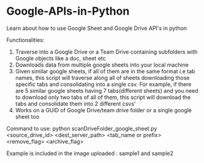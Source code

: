# Google-APIs-in-Python
Learn about how to use Google Sheet and Google Drive API's in python

Functionalities:
1. Traverse into a Google Drive or a Team Drive containing subfolders with Google objects like a doc, sheet etc
2. Downloads data from multiple google sheets into your local machine
3. Given similar google sheets, if all of them are in the same format i.e tab names, this script will traverse along all of sheets downloading those specific tabs and consolidating into a single csv.
For example, if there are 5 similar google sheets having 7 tabs(different sheets) and you need to download only two tabs of all of them, this script will download the tabs and consolidate them into 2 different csvs'
4. Works on a GUID of Google Drive/team drive folder or a single google sheet too

Command to use: 
python scanDriveFolder_google_sheet.py <source_drive_id> <dest_server_path> <tab_name or prefix> <remove_flag> <archive_flag>

Example is included in the image uploaded : sample1 and sample2

